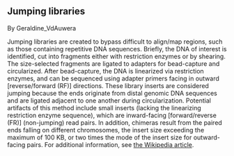 ## Jumping libraries

By Geraldine_VdAuwera

<p>Jumping libraries are created to bypass difficult to align/map regions, such as those containing repetitive DNA sequences.  Briefly, the DNA of interest is identified, cut into fragments either with restriction enzymes or by shearing.  The size-selected fragments are ligated to adapters for bead-capture and circularized. After bead-capture, the DNA is linearized via restriction enzymes, and can be sequenced using adapter primers facing in outward [reverse/forward (RF)] directions. These library inserts are considered jumping because the ends originate from distal genomic DNA sequences and are ligated adjacent to one another during circularization.  Potential artifacts of this method include small inserts (lacking the linearizing restriction enzyme sequence), which are inward-facing [forward/reverse (FR)] (non-jumping) read pairs. In addition, chimeras result from the paired ends falling on different chromosomes, the insert size exceeding the maximum of 100 KB, or two times the mode of the insert size for outward-facing pairs. For additional information, see <a rel="nofollow" href="http://www.wikipedia.org/wiki/Jumping_library#Paired-end_sequencing">the Wikipedia article</a>.</p>

